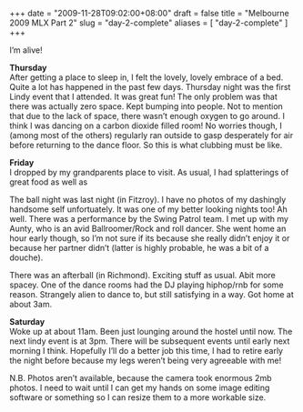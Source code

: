 +++
date = "2009-11-28T09:02:00+08:00"
draft = false
title = "Melbourne 2009 MLX Part 2"
slug = "day-2-complete"
aliases = [
	"day-2-complete"
]
+++

I’m alive!

**Thursday**  
After getting a place to sleep in, I felt the lovely, lovely embrace of a bed. Quite a lot has happened in the past few days. Thursday night was the first Lindy event that I attended. It was great fun! The only problem was that there was actually zero space. Kept bumping into people. Not to mention that due to the lack of space, there wasn’t enough oxygen to go around. I think I was dancing on a carbon dioxide filled room! No worries though, I (among most of the others) regularly ran outside to gasp desperately for air before returning to the dance floor. So this is what clubbing must be like.

**Friday**  
I dropped by my grandparents place to visit. As usual, I had splatterings of great food as well as

The ball night was last night (in Fitzroy). I have no photos of my dashingly handsome self unfortuately. It was one of my better looking nights too! Ah well. There was a performance by the Swing Patrol team. I met up with my Aunty, who is an avid Ballroomer/Rock and roll dancer. She went home an hour early though, so I’m not sure if its because she really didn’t enjoy it or because her partner didn’t (latter is highly probable, he was a bit of a douche).

There was an afterball (in Richmond). Exciting stuff as usual. Abit more spacey. One of the dance rooms had the DJ playing hiphop/rnb for some reason. Strangely alien to dance to, but still satisfying in a way. Got home at about 3am.

**Saturday**  
Woke up at about 11am. Been just lounging around the hostel until now. The next lindy event is at 3pm. There will be subsequent events until early next morning I think. Hopefully I’ll do a better job this time, I had to retire early the night before because my legs weren’t being very agreeable with me!

N.B. Photos aren’t available, because the camera took enormous 2mb photos. I need to wait until I can get my hands on some image editing software or something so I can resize them to a more workable size.


